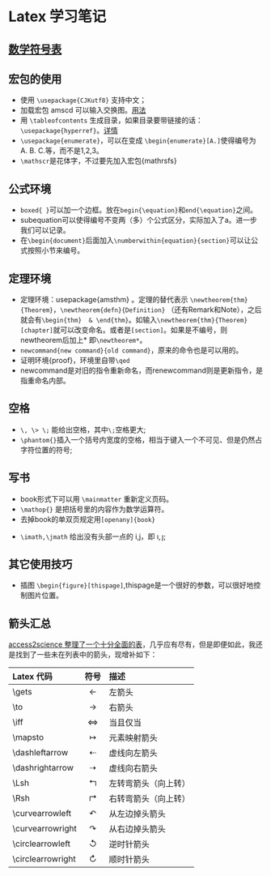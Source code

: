 Latex 学习笔记
===

## [数学符号表](https://www.dropbox.com/s/vqzjd7slebrvt0r/maths-symbols.pdf?raw=1)

## 宏包的使用

*  使用 `\usepackage{CJKutf8}` 支持中文；
*  加载宏包 amscd 可以输入交换图。[用法](http://www.jmilne.org/not/Mamscd.pdf)
*  用 `\tableofcontents` 生成目录，如果目录要带链接的话：`\usepackage{hyperref}`。[详情](http://hi.baidu.com/thinks_thinkin/item/2e3cf7384b275bc8392ffaf5)
*  `\usepackage{enumerate}`，可以在变成 `\begin{enumerate}[A.]`使得编号为 A. B. C.等，而不是1,2,3。
*   `\mathscr`是花体字，不过要先加入宏包{mathrsfs}


## 公式环境
*  `boxed{ }`可以加一个边框。放在`begin{\equation}`和`end{\equation}`之间。
*  subequation可以使得编号不变两（多）个公式区分，实际加入了a。进一步我们可以记录。
*  在`\begin{document}`后面加入`\numberwithin{equation}{section}`可以让公式按照小节来编号。

## 定理环境
*   定理环境：usepackage{amsthm} 。定理的替代表示  `\newtheorem{thm}{Theorem}`，`\newtheorem{defn}{Definition}`  （还有Remark和Note），之后就会有`\begin{thm}  & \end{thm}`。如输入`\newtheorem{thm}{Theorem}[chapter]`就可以改变命名。或者是`[section]`。如果是不编号，则newtheorem后加上* 即`\newtheorem*`。
*  `newcommand{new command}{old command}`，原来的命令也是可以用的。
*  证明环境{proof}，环境里自带`\qed`
*  newcommand是对旧的指令重新命名，而renewcommand则是更新指令，是指重命名内部。


## 空格
- `\, \> \;` 能给出空格，其中`\;`空格更大;
- `\phantom{}`插入一个括号内宽度的空格，相当于键入一个不可见、但是仍然占字符位置的符号;

## 写书
*  book形式下可以用 `\mainmatter` 重新定义页码。
*   `\mathop{}` 是把括号里的内容作为数学运算符。
*   去掉book的单双页规定用`[openany]{book}`
- `\imath,\jmath` 给出没有头部一点的 i,j，即 $\imath,\jmath$;

## 其它使用技巧
*  插图 `\begin{figure}[thispage]`,thispage是一个很好的参数，可以很好地控制图片位置。

## 箭头汇总

[access2science 整理了一个十分全面的表](http://www.access2science.com/latex/Arrows.html)，几乎应有尽有，但是即便如此，我还是找到了一些未在列表中的箭头，现增补如下：

| Latex 代码 |	符号 |	描述|
|:-------------|:----:|:----------------|
|\gets|	←	| 左箭头 | 
|\to	| → |	右箭头 | 
|\iff|$\iff$|	当且仅当|
|\mapsto	|$\mapsto$	|元素映射箭头|
|\dashleftarrow|$\dashleftarrow$| 虚线向左箭头|
|\dashrightarrow|$\dashrightarrow$| 虚线向右箭头|
|\Lsh|$\Lsh$| 左转弯箭头（向上转）|
|\Rsh|$\Rsh$| 右转弯箭头（向上转）|
|\curvearrowleft|$\curvearrowleft$|从左边掉头箭头|
|\curvearrowright|$\curvearrowright$|从右边掉头箭头|
|\circlearrowleft|$\circlearrowleft$|逆时针箭头|
|\circlearrowright|$\circlearrowright$|顺时针箭头|
